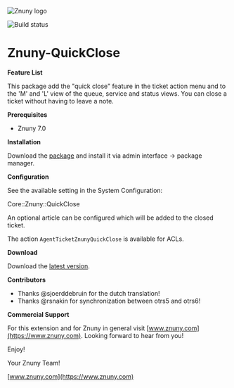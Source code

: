 ![Znuny logo](https://www.znuny.com/assets/images/logo_small.png)

![Build status](https://badge.proxy.znuny.com/Znuny4OTRS-QuickClose/rel-7_0)

Znuny-QuickClose
=====================

**Feature List**

This package add the "quick close" feature in the ticket action menu and to the  'M' and 'L' view of the queue, service and status views. You can close a ticket without having to leave a note.

**Prerequisites**

- Znuny 7.0

**Installation**

Download the [package](https://addons.znuny.com/api/addon_repos/public/2738/latest) and install it via admin interface -> package manager.

**Configuration**

See the available setting in the System Configuration:

Core::Znuny::QuickClose

An optional article can be configured which will be added to the closed ticket.

The action `AgentTicketZnunyQuickClose` is available for ACLs.

**Download**

Download the [latest version](https://addons.znuny.com/api/addon_repos/public/2738/latest).

**Contributors**
- Thanks @sjoerddebruin for the dutch translation!
- Thanks @rsnakin for synchronization between otrs5 and otrs6!

**Commercial Support**

For this extension and for Znuny in general visit [www.znuny.com](https://www.znuny.com). Looking forward to hear from you!

Enjoy!

Your Znuny Team!

[www.znuny.com](https://www.znuny.com)
